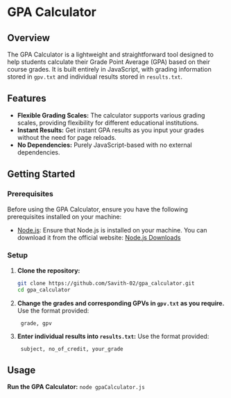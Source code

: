 # GPA Calculator

## Overview

The GPA Calculator is a lightweight and straightforward tool designed to help students calculate their Grade Point Average (GPA) based on their course grades. It is built entirely in JavaScript, with grading information stored in `gpv.txt` and individual results stored in `results.txt`.

## Features

- **Flexible Grading Scales:** The calculator supports various grading scales, providing flexibility for different educational institutions.
- **Instant Results:** Get instant GPA results as you input your grades without the need for page reloads.
- **No Dependencies:** Purely JavaScript-based with no external dependencies.

## Getting Started

### Prerequisites

Before using the GPA Calculator, ensure you have the following prerequisites installed on your machine:

- [Node.js](https://nodejs.org/): Ensure that Node.js is installed on your machine. You can download it from the official website: [Node.js Downloads](https://nodejs.org/)

### Setup

1. **Clone the repository:**

    ```bash
    git clone https://github.com/Savith-02/gpa_calculator.git
    cd gpa_calculator
    ```
    
3. **Change the grades and corresponding GPVs in `gpv.txt` as you require.**
   Use the format provided:
    ```plaintext
     grade, gpv
    ```
    
3. **Enter individual results into `results.txt`:**
   Use the format provided:
     
    ```plaintext
     subject, no_of_credit, your_grade
    ```
       
## Usage

**Run the GPA Calculator:**
    ```
    node gpaCalculator.js
    ```
